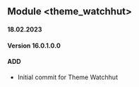 ## Module <theme_watchhut>

#### 18.02.2023
#### Version 16.0.1.0.0
#### ADD
- Initial commit for Theme Watchhut
